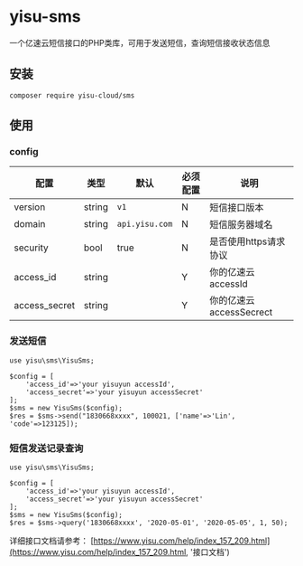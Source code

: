 # yisu-sms
一个亿速云短信接口的PHP类库，可用于发送短信，查询短信接收状态信息

## 安装
```
composer require yisu-cloud/sms
```

## 使用
### config
|配置|类型|默认|必须配置|说明|
|-|-|-|-|-|
|version|string|`v1`|N|短信接口版本|
|domain|string|`api.yisu.com`|N|短信服务器域名|
|security|bool|true|N|是否使用https请求协议|
|access_id|string||Y|你的亿速云accessId|
|access_secret|string||Y|你的亿速云accessSecrect|

### 发送短信
```
use yisu\sms\YisuSms;

$config = [
    'access_id'=>'your yisuyun accessId',
    'access_secret'=>'your yisuyun accessSecret'
];
$sms = new YisuSms($config);
$res = $sms->send("1830668xxxx", 100021, ['name'=>'Lin', 'code'=>123125]);
```
### 短信发送记录查询
```
use yisu\sms\YisuSms;

$config = [
    'access_id'=>'your yisuyun accessId',
    'access_secret'=>'your yisuyun accessSecret'
];
$sms = new YisuSms($config);
$res = $sms->query('1830668xxxx', '2020-05-01', '2020-05-05', 1, 50);
```

详细接口文档请参考： [https://www.yisu.com/help/index_157_209.html](https://www.yisu.com/help/index_157_209.html, '接口文档')